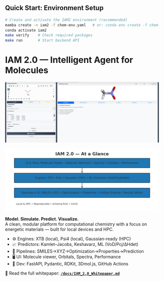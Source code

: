 ## Quick Start: Environment Setup

```sh
# Create and activate the IAM2 environment (recommended)
mamba create -n iam2 -f chem-env.yaml   # or: conda env create -f chem-env.yaml
conda activate iam2
make verify    # Check required packages
make run       # Start backend API
```

# IAM 2.0 — Intelligent Agent for Molecules
![IAM UI](docs/images/IAM-2.0UI.png)

![IAM at a Glance](docs/images/iam_at_a_glance.png)

**Model. Simulate. Predict. Visualize.**  
A clean, modular platform for computational chemistry with a focus on energetic materials — built for local devices and HPC.

- ⚙️ Engines: XTB (local), Psi4 (local), Gaussian-ready (HPC)
- 📈 Predictors: Kamlet–Jacobs, Keshavarz, ML (VoD/Pcj/ΔHdet)
- 🧪 Pipelines: SMILES→XYZ→Optimization→Properties→Prediction
- 🖥️ UI: Molecule viewer, Orbitals, Spectra, Performance
- 🧰 Dev: FastAPI, Pydantic, RDKit, 3Dmol.js, GitHub Actions

📘 Read the full whitepaper: **[`/docs/IAM_2.0_Whitepaper.md`](docs/IAM_2.0_Whitepaper.md)**
